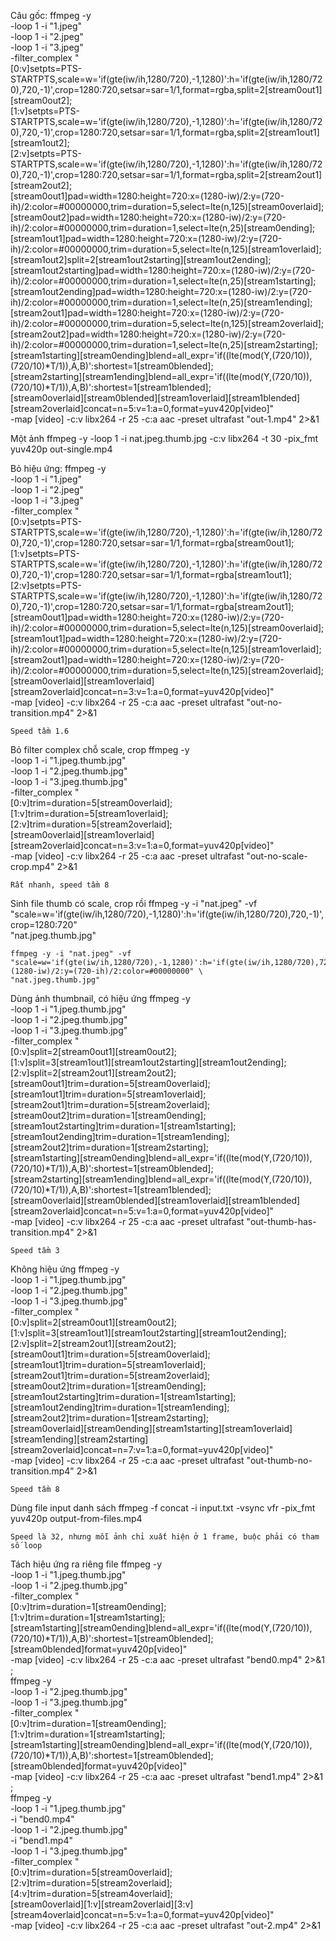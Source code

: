 Câu gốc:
	ffmpeg -y \
	-loop 1 -i "1.jpeg" \
	-loop 1 -i "2.jpeg" \
	-loop 1 -i "3.jpeg" \
	-filter_complex " \
	[0:v]setpts=PTS-STARTPTS,scale=w='if(gte(iw/ih,1280/720),-1,1280)':h='if(gte(iw/ih,1280/720),720,-1)',crop=1280:720,setsar=sar=1/1,format=rgba,split=2[stream0out1][stream0out2]; \
	[1:v]setpts=PTS-STARTPTS,scale=w='if(gte(iw/ih,1280/720),-1,1280)':h='if(gte(iw/ih,1280/720),720,-1)',crop=1280:720,setsar=sar=1/1,format=rgba,split=2[stream1out1][stream1out2]; \
	[2:v]setpts=PTS-STARTPTS,scale=w='if(gte(iw/ih,1280/720),-1,1280)':h='if(gte(iw/ih,1280/720),720,-1)',crop=1280:720,setsar=sar=1/1,format=rgba,split=2[stream2out1][stream2out2]; \
	[stream0out1]pad=width=1280:height=720:x=(1280-iw)/2:y=(720-ih)/2:color=#00000000,trim=duration=5,select=lte(n\,125)[stream0overlaid]; \
	[stream0out2]pad=width=1280:height=720:x=(1280-iw)/2:y=(720-ih)/2:color=#00000000,trim=duration=1,select=lte(n\,25)[stream0ending]; \
	[stream1out1]pad=width=1280:height=720:x=(1280-iw)/2:y=(720-ih)/2:color=#00000000,trim=duration=5,select=lte(n\,125)[stream1overlaid]; \
	[stream1out2]split=2[stream1out2starting][stream1out2ending]; \
	[stream1out2starting]pad=width=1280:height=720:x=(1280-iw)/2:y=(720-ih)/2:color=#00000000,trim=duration=1,select=lte(n\,25)[stream1starting]; \
	[stream1out2ending]pad=width=1280:height=720:x=(1280-iw)/2:y=(720-ih)/2:color=#00000000,trim=duration=1,select=lte(n\,25)[stream1ending]; \
	[stream2out1]pad=width=1280:height=720:x=(1280-iw)/2:y=(720-ih)/2:color=#00000000,trim=duration=5,select=lte(n\,125)[stream2overlaid]; \
	[stream2out2]pad=width=1280:height=720:x=(1280-iw)/2:y=(720-ih)/2:color=#00000000,trim=duration=1,select=lte(n\,25)[stream2starting]; \
	[stream1starting][stream0ending]blend=all_expr='if((lte(mod(Y,(720/10)),(720/10)*T/1)),A,B)':shortest=1[stream0blended]; \
	[stream2starting][stream1ending]blend=all_expr='if((lte(mod(Y,(720/10)),(720/10)*T/1)),A,B)':shortest=1[stream1blended]; \
	[stream0overlaid][stream0blended][stream1overlaid][stream1blended][stream2overlaid]concat=n=5:v=1:a=0,format=yuv420p[video]" \
	-map [video]  -c:v libx264 -r 25 -c:a aac -preset ultrafast "out-1.mp4"  2>&1


Một ảnh
	ffmpeg -y -loop 1 -i nat.jpeg.thumb.jpg -c:v libx264 -t 30 -pix_fmt yuv420p out-single.mp4


Bỏ hiệu ứng:
	ffmpeg -y \
	-loop 1 -i "1.jpeg" \
	-loop 1 -i "2.jpeg" \
	-loop 1 -i "3.jpeg" \
	-filter_complex " \
	[0:v]setpts=PTS-STARTPTS,scale=w='if(gte(iw/ih,1280/720),-1,1280)':h='if(gte(iw/ih,1280/720),720,-1)',crop=1280:720,setsar=sar=1/1,format=rgba[stream0out1]; \
	[1:v]setpts=PTS-STARTPTS,scale=w='if(gte(iw/ih,1280/720),-1,1280)':h='if(gte(iw/ih,1280/720),720,-1)',crop=1280:720,setsar=sar=1/1,format=rgba[stream1out1]; \
	[2:v]setpts=PTS-STARTPTS,scale=w='if(gte(iw/ih,1280/720),-1,1280)':h='if(gte(iw/ih,1280/720),720,-1)',crop=1280:720,setsar=sar=1/1,format=rgba[stream2out1]; \
	[stream0out1]pad=width=1280:height=720:x=(1280-iw)/2:y=(720-ih)/2:color=#00000000,trim=duration=5,select=lte(n\,125)[stream0overlaid]; \
	[stream1out1]pad=width=1280:height=720:x=(1280-iw)/2:y=(720-ih)/2:color=#00000000,trim=duration=5,select=lte(n\,125)[stream1overlaid]; \
	[stream2out1]pad=width=1280:height=720:x=(1280-iw)/2:y=(720-ih)/2:color=#00000000,trim=duration=5,select=lte(n\,125)[stream2overlaid]; \
	[stream0overlaid][stream1overlaid][stream2overlaid]concat=n=3:v=1:a=0,format=yuv420p[video]" \
	-map [video] -c:v libx264 -r 25 -c:a aac -preset ultrafast "out-no-transition.mp4"  2>&1
	
	Speed tầm 1.6

Bỏ filter complex chỗ scale, crop
	ffmpeg -y \
	-loop 1 -i "1.jpeg.thumb.jpg" \
	-loop 1 -i "2.jpeg.thumb.jpg" \
	-loop 1 -i "3.jpeg.thumb.jpg" \
	-filter_complex " \
	[0:v]trim=duration=5[stream0overlaid]; \
	[1:v]trim=duration=5[stream1overlaid]; \
	[2:v]trim=duration=5[stream2overlaid]; \
	[stream0overlaid][stream1overlaid][stream2overlaid]concat=n=3:v=1:a=0,format=yuv420p[video]" \
	-map [video] -c:v libx264 -r 25 -c:a aac -preset ultrafast "out-no-scale-crop.mp4" 2>&1

	Rất nhanh, speed tầm 8


Sinh file thumb có scale, crop rồi
	ffmpeg -y -i "nat.jpeg" -vf "scale=w='if(gte(iw/ih,1280/720),-1,1280)':h='if(gte(iw/ih,1280/720),720,-1)',crop=1280:720" \
	"nat.jpeg.thumb.jpg"

	ffmpeg -y -i "nat.jpeg" -vf "scale=w='if(gte(iw/ih,1280/720),-1,1280)':h='if(gte(iw/ih,1280/720),720,-1)',crop=1280:720,pad=width=1280:height=720:x=(1280-iw)/2:y=(720-ih)/2:color=#00000000" \
	"nat.jpeg.thumb.jpg"

Dùng ảnh thumbnail, có hiệu ứng
	ffmpeg -y \
	-loop 1 -i "1.jpeg.thumb.jpg" \
	-loop 1 -i "2.jpeg.thumb.jpg" \
	-loop 1 -i "3.jpeg.thumb.jpg" \
	-filter_complex " \
	[0:v]split=2[stream0out1][stream0out2]; \
	[1:v]split=3[stream1out1][stream1out2starting][stream1out2ending]; \
	[2:v]split=2[stream2out1][stream2out2]; \
	[stream0out1]trim=duration=5[stream0overlaid]; \
	[stream1out1]trim=duration=5[stream1overlaid]; \
	[stream2out1]trim=duration=5[stream2overlaid]; \
	[stream0out2]trim=duration=1[stream0ending]; \
	[stream1out2starting]trim=duration=1[stream1starting]; \
	[stream1out2ending]trim=duration=1[stream1ending]; \
	[stream2out2]trim=duration=1[stream2starting]; \
	[stream1starting][stream0ending]blend=all_expr='if((lte(mod(Y,(720/10)),(720/10)*T/1)),A,B)':shortest=1[stream0blended]; \
	[stream2starting][stream1ending]blend=all_expr='if((lte(mod(Y,(720/10)),(720/10)*T/1)),A,B)':shortest=1[stream1blended]; \
	[stream0overlaid][stream0blended][stream1overlaid][stream1blended][stream2overlaid]concat=n=5:v=1:a=0,format=yuv420p[video]" \
	-map [video]  -c:v libx264 -r 25 -c:a aac -preset ultrafast "out-thumb-has-transition.mp4" 2>&1
	
	Speed tầm 3

Không hiệu ứng
	ffmpeg -y \
	-loop 1 -i "1.jpeg.thumb.jpg" \
	-loop 1 -i "2.jpeg.thumb.jpg" \
	-loop 1 -i "3.jpeg.thumb.jpg" \
	-filter_complex " \
	[0:v]split=2[stream0out1][stream0out2]; \
	[1:v]split=3[stream1out1][stream1out2starting][stream1out2ending]; \
	[2:v]split=2[stream2out1][stream2out2]; \
	[stream0out1]trim=duration=5[stream0overlaid]; \
	[stream1out1]trim=duration=5[stream1overlaid]; \
	[stream2out1]trim=duration=5[stream2overlaid]; \
	[stream0out2]trim=duration=1[stream0ending]; \
	[stream1out2starting]trim=duration=1[stream1starting]; \
	[stream1out2ending]trim=duration=1[stream1ending]; \
	[stream2out2]trim=duration=1[stream2starting]; \
	[stream0overlaid][stream0ending][stream1starting][stream1overlaid][stream1ending][stream2starting][stream2overlaid]concat=n=7:v=1:a=0,format=yuv420p[video]" \
	-map [video]  -c:v libx264 -r 25 -c:a aac -preset ultrafast "out-thumb-no-transition.mp4" 2>&1
	
	Speed tầm 8

Dùng file input danh sách
	ffmpeg -f concat -i input.txt -vsync vfr -pix_fmt yuv420p output-from-files.mp4

	Speed là 32, nhưng mỗi ảnh chỉ xuất hiện ở 1 frame, buộc phải có tham số loop

Tách hiệu ứng ra riêng file
	ffmpeg -y \
	-loop 1 -i "1.jpeg.thumb.jpg" \
	-loop 1 -i "2.jpeg.thumb.jpg" \
	-filter_complex " \
	[0:v]trim=duration=1[stream0ending]; \
	[1:v]trim=duration=1[stream1starting]; \
	[stream1starting][stream0ending]blend=all_expr='if((lte(mod(Y,(720/10)),(720/10)*T/1)),A,B)':shortest=1[stream0blended]; \
	[stream0blended]format=yuv420p[video]" \
	-map [video]  -c:v libx264 -r 25 -c:a aac -preset ultrafast "bend0.mp4"  2>&1 ; \
	ffmpeg -y \
	-loop 1 -i "2.jpeg.thumb.jpg" \
	-loop 1 -i "3.jpeg.thumb.jpg" \
	-filter_complex " \
	[0:v]trim=duration=1[stream0ending]; \
	[1:v]trim=duration=1[stream1starting]; \
	[stream1starting][stream0ending]blend=all_expr='if((lte(mod(Y,(720/10)),(720/10)*T/1)),A,B)':shortest=1[stream0blended]; \
	[stream0blended]format=yuv420p[video]" \
	-map [video]  -c:v libx264 -r 25 -c:a aac -preset ultrafast "bend1.mp4"  2>&1 ; \
	ffmpeg -y \
	-loop 1 -i "1.jpeg.thumb.jpg" \
	-i "bend0.mp4" \
	-loop 1 -i "2.jpeg.thumb.jpg" \
	-i "bend1.mp4" \
	-loop 1 -i "3.jpeg.thumb.jpg" \
	-filter_complex " \
	[0:v]trim=duration=5[stream0overlaid]; \
	[2:v]trim=duration=5[stream2overlaid]; \
	[4:v]trim=duration=5[stream4overlaid]; \
	[stream0overlaid][1:v][stream2overlaid][3:v][stream4overlaid]concat=n=5:v=1:a=0,format=yuv420p[video]" \
	-map [video]  -c:v libx264 -r 25 -c:a aac -preset ultrafast "out-2.mp4"  2>&1

